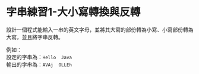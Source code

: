 # 字串練習1-大小寫轉換與反轉

設計一個程式能輸入一串的英文字母，並將其大寫的部份轉為小寫、小寫部份轉為大寫，並且將字串反轉。

例如：<br />
設定的字串為：`Hello  Java`<br />
輸出的字串為：`AVAj  OLLEh`
